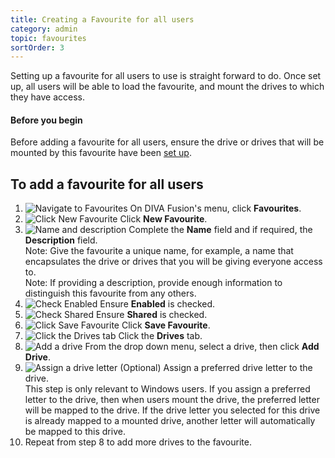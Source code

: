 ```yaml
---
title: Creating a Favourite for all users
category: admin
topic: favourites
sortOrder: 3
---
```


Setting up a favourite for all users to use is straight forward to do.
Once set up, all users will be able to load the favourite, and mount the drives to which they have access.

<div class="note note--default note--collapse">
	<h4 class="note__title"><i class="fa fa-hand-stop-o"></i> Before you begin</h4>
	<div class="note__body">
		<p>Before adding a favourite for all users, ensure the drive or drives that will be mounted by this favourite have been <a href="/v2/articles/creating-a-new-drive.html">set up</a>.</p>
	</div>
</div>

## To add a favourite for all users

1. ![Navigate to Favourites](/images/v2/favourites/favourites-menu.png)
	On DIVA Fusion's menu, click **Favourites**.
2. ![Click New Favourite](/images/v2/favourites/new-btn.png)
	Click **New Favourite**.
3. ![Name and description](/images/v2/favourites/new-name.png)
	Complete the **Name** field and if required, the **Description** field.
	<div class="text-muted">Note: Give the favourite a unique name, for example, a name that encapsulates the drive or drives that you will be giving everyone access to.</div>
	<div class="text-muted">Note: If providing a description, provide enough information to distinguish this favourite from any others.</div>
4. ![Check Enabled](/images/v2/favourites/new-enabled.png)
	Ensure **Enabled** is checked.
5. ![Check Shared](/images/v2/favourites/new-shared-checked.png)
	Ensure **Shared** is checked.
6. ![Click Save Favourite](/images/v2/favourites/new-save-btn.png)
	Click **Save Favourite**.
7. ![Click the Drives tab](/images/v2/favourites/new-drives-tab.png)
	Click the **Drives** tab.
8. ![Add a drive](/images/v2/favourites/new-drives-add.png)
	From the drop down menu, select a drive, then click **<i class="fa fa-plus"></i> Add Drive**.
9. ![Assign a drive letter](/images/v2/favourites/new-drive-letter.png)
	(Optional) Assign a preferred drive letter to the drive.
	<div class="text-muted">This step is only relevant to Windows users. If you assign a preferred letter to the drive, then when users mount the drive, the preferred letter will be mapped to the drive. If the drive letter you selected for this drive is already mapped to a mounted drive, another letter will automatically be mapped to this drive.</div>
10. Repeat from step 8 to add more drives to the favourite.
